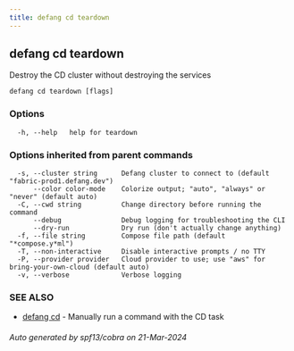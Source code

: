 ```yaml
---
title: defang cd teardown
---
```

## defang cd teardown

Destroy the CD cluster without destroying the services

```
defang cd teardown [flags]
```

### Options

```
  -h, --help   help for teardown
```

### Options inherited from parent commands

```
  -s, --cluster string      Defang cluster to connect to (default "fabric-prod1.defang.dev")
      --color color-mode    Colorize output; "auto", "always" or "never" (default auto)
  -C, --cwd string          Change directory before running the command
      --debug               Debug logging for troubleshooting the CLI
      --dry-run             Dry run (don't actually change anything)
  -f, --file string         Compose file path (default "*compose.y*ml")
  -T, --non-interactive     Disable interactive prompts / no TTY
  -P, --provider provider   Cloud provider to use; use "aws" for bring-your-own-cloud (default auto)
  -v, --verbose             Verbose logging
```

### SEE ALSO

* [defang cd](defang-cd.md)	 - Manually run a command with the CD task

###### Auto generated by spf13/cobra on 21-Mar-2024
